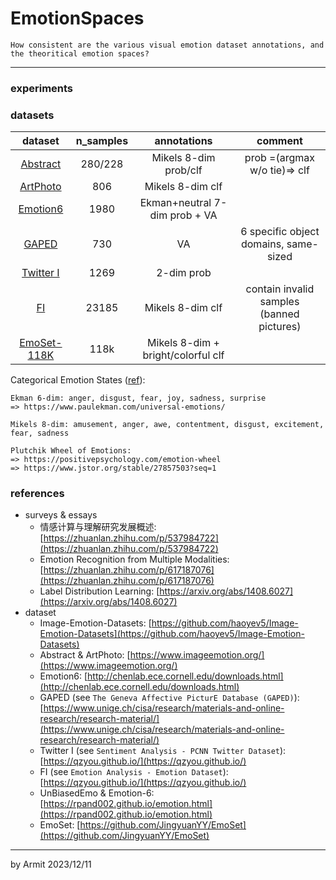 # EmotionSpaces

    How consistent are the various visual emotion dataset annotations, and the theoritical emotion spaces?

----


### experiments




### datasets

| dataset | n_samples | annotations | comment |
| :-: | :-: | :-: | :-: |
|   [Abstract](https://www.imageemotion.org/testImages_abstract.zip)                      | 280/228 | Mikels 8-dim prob/clf         | prob =(argmax w/o tie)=> clf |
|   [ArtPhoto](https://www.imageemotion.org/testImages_artphoto.zip)                      | 806     | Mikels 8-dim clf              |  |
|   [Emotion6](http://chenlab.ece.cornell.edu/people/kuanchuan/publications/Emotion6.zip) | 1980    | Ekman+neutral 7-dim prob + VA |  |
|      [GAPED](https://www.unige.ch/cisa/index.php/download_file/view/288/296/)           | 730     | VA                            | 6 specific object domains, same-sized |
|  [Twitter I](https://1drv.ms/u/s!AqDZbp_iImWrhqI8k_S2uLqab_urdg?e=zwbdPG)               | 1269    | 2-dim prob                    |  |
|         [FI](https://1drv.ms/u/s!AqDZbp_iImWrhppifntgxRuw_6o2Ww?e=u2Tv7I)               | 23185   | Mikels 8-dim clf              | contain invalid samples (banned pictures) |
| [EmoSet-118K](https://www.dropbox.com/scl/fi/myue506itjfc06m7svdw6/EmoSet-118K.zip?rlkey=7f3oyjkr6zyndf0gau7t140rv&dl=0) | 118k | Mikels 8-dim + bright/colorful clf |  |

Categorical Emotion States ([ref](https://zhuanlan.zhihu.com/p/617187076)):

```
Ekman 6-dim: anger, disgust, fear, joy, sadness, surprise
=> https://www.paulekman.com/universal-emotions/

Mikels 8-dim: amusement, anger, awe, contentment, disgust, excitement, fear, sadness

Plutchik Wheel of Emotions: 
=> https://positivepsychology.com/emotion-wheel
=> https://www.jstor.org/stable/27857503?seq=1
```

### references

- surveys & essays
  - 情感计算与理解研究发展概述: [https://zhuanlan.zhihu.com/p/537984722](https://zhuanlan.zhihu.com/p/537984722)
  - Emotion Recognition from Multiple Modalities: [https://zhuanlan.zhihu.com/p/617187076](https://zhuanlan.zhihu.com/p/617187076)
  - Label Distribution Learning: [https://arxiv.org/abs/1408.6027](https://arxiv.org/abs/1408.6027)
- dataset
  - Image-Emotion-Datasets: [https://github.com/haoyev5/Image-Emotion-Datasets](https://github.com/haoyev5/Image-Emotion-Datasets)
  - Abstract & ArtPhoto: [https://www.imageemotion.org/](https://www.imageemotion.org/)
  - Emotion6: [http://chenlab.ece.cornell.edu/downloads.html](http://chenlab.ece.cornell.edu/downloads.html)
  - GAPED (see `The Geneva Affective PicturE Database (GAPED)`): [https://www.unige.ch/cisa/research/materials-and-online-research/research-material/](https://www.unige.ch/cisa/research/materials-and-online-research/research-material/)
  - Twitter I (see `Sentiment Analysis - PCNN Twitter Dataset`): [https://qzyou.github.io/](https://qzyou.github.io/)
  - FI (see `Emotion Analysis - Emotion Dataset`): [https://qzyou.github.io/](https://qzyou.github.io/)
  - UnBiasedEmo & Emotion-6: [https://rpand002.github.io/emotion.html](https://rpand002.github.io/emotion.html)
  - EmoSet: [https://github.com/JingyuanYY/EmoSet](https://github.com/JingyuanYY/EmoSet)

----
by Armit
2023/12/11 
